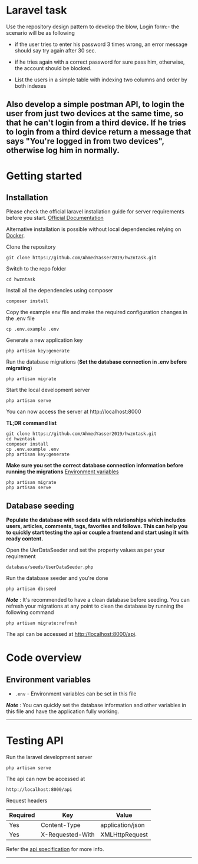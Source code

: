 # Laravel task



Use the repository design pattern to develop the blow,
Login form:- the scenario will be as following
- if the user tries to enter his password 3 times wrong, an error message should say try again after 30 sec.
- if he tries again with a correct password for sure pass him, otherwise, the account should be blocked.

- List the users in a simple table with indexing two columns and order by both indexes


Also develop a simple postman API, to login the user from just two devices at the same time, so that he can't login from a third device.
If he tries to login from a third device return a message that says "You're logged in from two devices", otherwise log him in normally.
----------

# Getting started

## Installation

Please check the official laravel installation guide for server requirements before you start. [Official Documentation](https://laravel.com/docs/5.4/installation#installation)

Alternative installation is possible without local dependencies relying on [Docker](#docker).

Clone the repository

    git clone https://github.com/AhmedYasser2019/hwzntask.git

Switch to the repo folder

    cd hwzntask

Install all the dependencies using composer

    composer install

Copy the example env file and make the required configuration changes in the .env file

    cp .env.example .env

Generate a new application key

    php artisan key:generate

Run the database migrations (**Set the database connection in .env before migrating**)

    php artisan migrate

Start the local development server

    php artisan serve

You can now access the server at http://localhost:8000

**TL;DR command list**

    git clone https://github.com/AhmedYasser2019/hwzntask.git
    cd hwzntask
    composer install
    cp .env.example .env
    php artisan key:generate

**Make sure you set the correct database connection information before running the migrations** [Environment variables](#environment-variables)

    php artisan migrate
    php artisan serve

## Database seeding

**Populate the database with seed data with relationships which includes users, articles, comments, tags, favorites and follows. This can help you to quickly start testing the api or couple a frontend and start using it with ready content.**

Open the UerDataSeeder and set the property values as per your requirement

    database/seeds/UserDataSeeder.php

Run the database seeder and you're done

    php artisan db:seed

***Note*** : It's recommended to have a clean database before seeding. You can refresh your migrations at any point to clean the database by running the following command

    php artisan migrate:refresh


The api can be accessed at [http://localhost:8000/api](http://localhost:8000/api).


# Code overview


## Environment variables

- `.env` - Environment variables can be set in this file

***Note*** : You can quickly set the database information and other variables in this file and have the application fully working.

----------

# Testing API

Run the laravel development server

    php artisan serve

The api can now be accessed at

    http://localhost:8000/api

Request headers

| **Required** 	| **Key**              	| **Value**            	|
|----------	|------------------	|------------------	|
| Yes      	| Content-Type     	| application/json 	|
| Yes      	| X-Requested-With 	| XMLHttpRequest   	|

Refer the [api specification](#api-specification) for more info.

----------



